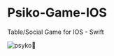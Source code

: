 # Psiko-Game-IOS
Table/Social Game for IOS - Swift


![psyko](https://user-images.githubusercontent.com/10176197/151546737-da5d5858-19a8-4836-b020-2b629e7af4e5.png)
